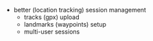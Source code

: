 - better (location tracking) session management
  - tracks (gpx) upload
  - landmarks (waypoints) setup
  - multi-user sessions

